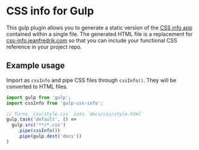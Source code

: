 # CSS info for Gulp

This gulp plugin allows you to generate a static version of the [CSS info app](https://github.com/jeanfredrik/css-info-app) contained within a single file. The generated HTML file is a replacement for [css-info.jeanfredrik.com](https://css-info.jeanfredrik.com/) so that you can include your functional CSS reference in your project repo.

## Example usage

Import as `cssInfo` and pipe CSS files through `cssInfo()`. They will be converted to HTML files.

```js
import gulp from 'gulp';
import cssInfo from 'gulp-css-info';

// Turns `css/style.css` into `docs/css/style.html`
gulp.task('default', () =>
  gulp.src('**/*.css')
    .pipe(cssInfo())
    .pipe(gulp.dest('docs'))
)

```
